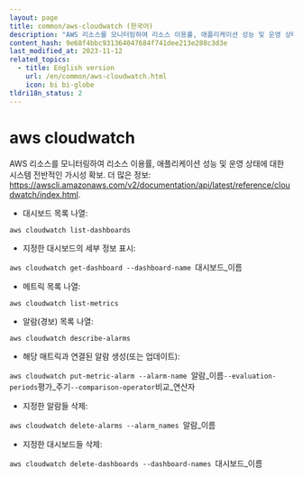 ```yaml
---
layout: page
title: common/aws-cloudwatch (한국어)
description: "AWS 리소스를 모니터링하여 리소스 이용률, 애플리케이션 성능 및 운영 상태에 대한 시스템 전반적인 가시성 확보."
content_hash: 9e68f4bbc931364047684f741dee213e288c3d3e
last_modified_at: 2023-11-12
related_topics:
  - title: English version
    url: /en/common/aws-cloudwatch.html
    icon: bi bi-globe
tldri18n_status: 2
---
```

# aws cloudwatch

AWS 리소스를 모니터링하여 리소스 이용률, 애플리케이션 성능 및 운영 상태에 대한 시스템 전반적인 가시성 확보.
더 많은 정보: <https://awscli.amazonaws.com/v2/documentation/api/latest/reference/cloudwatch/index.html>.

- 대시보드 목록 나열:

`aws cloudwatch list-dashboards`

- 지정한 대시보드의 세부 정보 표시:

`aws cloudwatch get-dashboard --dashboard-name `<span class="tldr-var badge badge-pill bg-dark-lm bg-white-dm text-white-lm text-dark-dm font-weight-bold">대시보드_이름</span>

- 메트릭 목록 나열:

`aws cloudwatch list-metrics`

- 알람(경보) 목록 나열:

`aws cloudwatch describe-alarms`

- 해당 매트릭과 연결된 알람 생성(또는 업데이트):

`aws cloudwatch put-metric-alarm --alarm-name `<span class="tldr-var badge badge-pill bg-dark-lm bg-white-dm text-white-lm text-dark-dm font-weight-bold">알람_이름</span>` --evaluation-periods `<span class="tldr-var badge badge-pill bg-dark-lm bg-white-dm text-white-lm text-dark-dm font-weight-bold">평가_주기</span>` --comparison-operator `<span class="tldr-var badge badge-pill bg-dark-lm bg-white-dm text-white-lm text-dark-dm font-weight-bold">비교_연산자</span>

- 지정한 알람들 삭제:

`aws cloudwatch delete-alarms --alarm_names `<span class="tldr-var badge badge-pill bg-dark-lm bg-white-dm text-white-lm text-dark-dm font-weight-bold">알람_이름</span>

- 지정한 대시보드들 삭제:

`aws cloudwatch delete-dashboards --dashboard-names `<span class="tldr-var badge badge-pill bg-dark-lm bg-white-dm text-white-lm text-dark-dm font-weight-bold">대시보드_이름</span>
